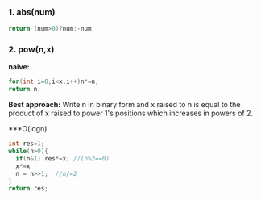 ### 1. abs(num)
```C++
return (num>0)?num:-num
```
### 2. pow(n,x)
**naive:** 
```c++
for(int i=0;i<x;i++)n*=n;
return n;
```

**Best approach:** Write n in binary form and x raised to n is equal to the product of x raised to power 1's positions which increases in powers of 2.

***O(logn)

```C++
int res=1;
while(n>0){
  if(n&1) res*=x; //(n%2==0)
  x*=x
  n = n>>1;  //n/=2
}
return res;
```
